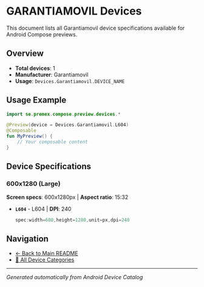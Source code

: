 # GARANTIAMOVIL Devices

This document lists all Garantiamovil device specifications available for Android Compose previews.

## Overview

- **Total devices**: 1
- **Manufacturer**: Garantiamovil
- **Usage**: `Devices.Garantiamovil.DEVICE_NAME`

## Usage Example

```kotlin
import se.premex.compose.preview.devices.*

@Preview(device = Devices.Garantiamovil.L604)
@Composable
fun MyPreview() {
    // Your composable content
}
```

## Device Specifications

### 600x1280 (Large)

**Screen specs**: 600x1280px | **Aspect ratio**: 15:32

- **`L604`** - L604 | **DPI**: 240
  ```kotlin
  spec:width=600,height=1280,unit=px,dpi=240
  ```

## Navigation

- [← Back to Main README](../../README.md)
- [📱 All Device Categories](../README.md)

---
*Generated automatically from Android Device Catalog*
